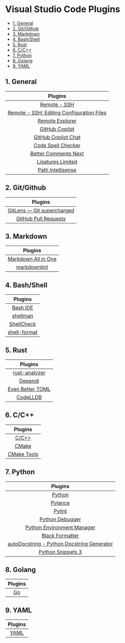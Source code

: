 # Visual Studio Code Plugins

- [1. General](#1-general)
- [2. Git/Github](#2-gitgithub)
- [3. Markdown](#3-markdown)
- [4. Bash/Shell](#4-bashshell)
- [5. Rust](#5-rust)
- [6. C/C++](#6-cc)
- [7. Python](#7-python)
- [8. Golang](#8-golang)
- [9. YAML](#9-yaml)

## 1. General

|                                                              Plugins                                                              |
| :-------------------------------------------------------------------------------------------------------------------------------: |
|                  [Remote - SSH](https://marketplace.visualstudio.com/items?itemName=ms-vscode-remote.remote-ssh)                  |
| [Remote - SSH: Editing Configuration Files](https://marketplace.visualstudio.com/items?itemName=ms-vscode-remote.remote-ssh-edit) |
|                 [Remote Explorer](https://marketplace.visualstudio.com/items?itemName=ms-vscode.remote-explorer)                  |
|                       [GitHub Copilot](https://marketplace.visualstudio.com/items?itemName=GitHub.copilot)                        |
|                  [GitHub Copilot Chat](https://marketplace.visualstudio.com/items?itemName=GitHub.copilot-chat)                   |
|          [Code Spell Checker](https://marketplace.visualstudio.com/items?itemName=streetsidesoftware.code-spell-checker)          |
|            [Better Comments Next](https://marketplace.visualstudio.com/items?itemName=EdwinHuiSH.better-comments-next)            |
|               [Ligatures Limited](https://marketplace.visualstudio.com/items?itemName=kshetline.ligatures-limited)                |
|            [Path Intellisense](https://marketplace.visualstudio.com/items?itemName=christian-kohler.path-intellisense)            |

## 2. Git/Github

|                                                    Plugins                                                    |
| :-----------------------------------------------------------------------------------------------------------: |
|       [GitLens — Git supercharged](https://marketplace.visualstudio.com/items?itemName=eamodio.gitlens)       |
| [GitHub Pull Requests](https://marketplace.visualstudio.com/items?itemName=GitHub.vscode-pull-request-github) |

## 3. Markdown

|                                                Plugins                                                |
| :---------------------------------------------------------------------------------------------------: |
| [Markdown All in One](https://marketplace.visualstudio.com/items?itemName=yzhang.markdown-all-in-one) |
|  [markdownlint](https://marketplace.visualstudio.com/items?itemName=DavidAnson.vscode-markdownlint)   |

## 4. Bash/Shell

|                                            Plugins                                            |
| :-------------------------------------------------------------------------------------------: |
| [Bash IDE](https://marketplace.visualstudio.com/items?itemName=mads-hartmann.bash-ide-vscode) |
|        [shellman](https://marketplace.visualstudio.com/items?itemName=Remisa.shellman)        |
|    [ShellCheck](https://marketplace.visualstudio.com/items?itemName=timonwong.shellcheck)     |
| [shell-format](https://marketplace.visualstudio.com/items?itemName=foxundermoon.shell-format) |

## 5. Rust

|                                             Plugins                                              |
| :----------------------------------------------------------------------------------------------: |
|   [rust-analyzer](https://marketplace.visualstudio.com/items?itemName=rust-lang.rust-analyzer)   |
|         [Dependi](https://marketplace.visualstudio.com/items?itemName=fill-labs.dependi)         |
| [Even Better TOML](https://marketplace.visualstudio.com/items?itemName=tamasfe.even-better-toml) |
|       [CodeLLDB](https://marketplace.visualstudio.com/items?itemName=vadimcn.vscode-lldb)        |

## 6. C/C++

|                                         Plugins                                          |
| :--------------------------------------------------------------------------------------: |
|     [C/C++](https://marketplace.visualstudio.com/items?itemName=ms-vscode.cpptools)      |
|         [CMake](https://marketplace.visualstudio.com/items?itemName=twxs.cmake)          |
| [CMake Tools](https://marketplace.visualstudio.com/items?itemName=ms-vscode.cmake-tools) |

## 7. Python

|                                                          Plugins                                                          |
| :-----------------------------------------------------------------------------------------------------------------------: |
|                      [Python](https://marketplace.visualstudio.com/items?itemName=ms-python.python)                       |
|                  [Pylance](https://marketplace.visualstudio.com/items?itemName=ms-python.vscode-pylance)                  |
|                      [Pylint](https://marketplace.visualstudio.com/items?itemName=ms-python.pylint)                       |
|                 [Python Debugger](https://marketplace.visualstudio.com/items?itemName=ms-python.debugpy)                  |
| [Python Environment Manager](https://marketplace.visualstudio.com/items?itemName=donjayamanne.python-environment-manager) |
|             [Black Formatter](https://marketplace.visualstudio.com/items?itemName=ms-python.black-formatter)              |
| [autoDocstring - Python Docstring Generator](https://marketplace.visualstudio.com/items?itemName=njpwerner.autodocstring) |
|             [Python Snippets 3](https://marketplace.visualstudio.com/items?itemName=EricSia.pythonsnippets3)              |

## 8. Golang

|                               Plugins                               |
| :-----------------------------------------------------------------: |
| [Go](https://marketplace.visualstudio.com/items?itemName=golang.Go) |

## 9. YAML

|                                    Plugins                                     |
| :----------------------------------------------------------------------------: |
| [YAML](https://marketplace.visualstudio.com/items?itemName=redhat.vscode-yaml) |
